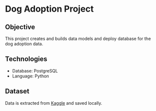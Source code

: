 # Dog Adoption Project

## Objective

This project creates and builds data models and deploy database for the dog adoption data. 

## Technologies
- Database: PostgreSQL
- Language: Python


## Dataset

Data is extracted from [Kaggle](https://www.kaggle.com/datasets/whenamancodes/dog-adoption) and saved locally.



